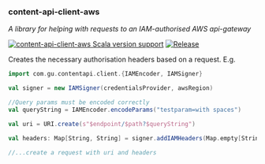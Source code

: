 ### content-api-client-aws
_A library for helping with requests to an IAM-authorised AWS api-gateway_

[![content-api-client-aws Scala version support](https://index.scala-lang.org/guardian/content-api-client-aws/content-api-client-aws/latest-by-scala-version.svg?platform=jvm)](https://index.scala-lang.org/guardian/content-api-client-aws/content-api-client-aws)
[![Release](https://github.com/guardian/content-api-client-aws/actions/workflows/release.yml/badge.svg)](https://github.com/guardian/content-api-client-aws/actions/workflows/release.yml)

Creates the necessary authorisation headers based on a request.
E.g.

```scala
import com.gu.contentapi.client.{IAMEncoder, IAMSigner}

val signer = new IAMSigner(credentialsProvider, awsRegion)

//Query params must be encoded correctly
val queryString = IAMEncoder.encodeParams("testparam=with spaces")

val uri = URI.create(s"$endpoint/$path?$queryString")

val headers: Map[String, String] = signer.addIAMHeaders(Map.empty[String, String], uri)

//...create a request with uri and headers
```
